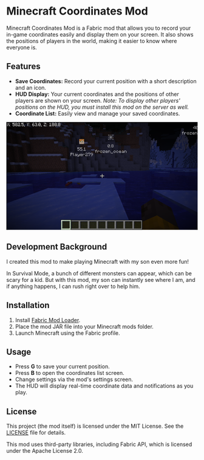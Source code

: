 # Minecraft Coordinates Mod

Minecraft Coordinates Mod is a Fabric mod that allows you to record your in-game coordinates easily and display them on your screen. It also shows the positions of players in the world, making it easier to know where everyone is.

## Features

- **Save Coordinates:** Record your current position with a short description and an icon.
- **HUD Display:** Your current coordinates and the positions of other players are shown on your screen. *Note: To display other players' positions on the HUD, you must install this mod on the server as well.*
- **Coordinate List:** Easily view and manage your saved coordinates.

![Mod Screenshot](assets/screenshot.png)

## Development Background

I created this mod to make playing Minecraft with my son even more fun!

In Survival Mode, a bunch of different monsters can appear, which can be scary for a kid. But with this mod, my son can instantly see where I am, and if anything happens, I can rush right over to help him.

## Installation

1. Install [Fabric Mod Loader](https://fabricmc.net/use/).
2. Place the mod JAR file into your Minecraft mods folder.
3. Launch Minecraft using the Fabric profile.

## Usage

- Press **G** to save your current position.
- Press **B** to open the coordinates list screen.
- Change settings via the mod's settings screen.
- The HUD will display real-time coordinate data and notifications as you play.

## License

This project (the mod itself) is licensed under the MIT License. See the [LICENSE](LICENSE) file for details.

This mod uses third-party libraries, including Fabric API, which is licensed under the Apache License 2.0.